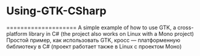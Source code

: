 # Using-GTK-CSharp
====================
A simple example of how to use GTK, a cross-platform library in C# (the project also works on Linux with a Mono project)
Простой пример, как использовать GTK, кросс — платформенную библиотеку в C# (проект работает также в Linux с проектом Моно)
